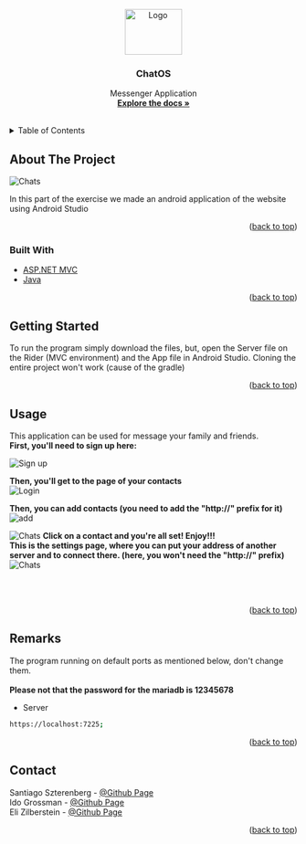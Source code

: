 <div id="top"></div>



<!-- PROJECT SHIELDS -->
<!--
*** I'm using markdown "reference style" links for readability.
*** Reference links are enclosed in brackets [ ] instead of parentheses ( ).
*** See the bottom of this document for the declaration of the reference variables
*** for contributors-url, forks-url, etc. This is an optional, concise syntax you may use.
*** https://www.markdownguide.org/basic-syntax/#reference-style-links
-->


<!-- PROJECT LOGO -->
<br />
<div align="center">
  <a href="https://github.com/idog770/ChatOS">
    <img src="https://github.com/santisz7897/advanced2Hemi/blob/main/src/Pages/loginComponents/imagesLogin/image.jpeg" alt="Logo" width="100" height="80">
  </a>

<h3 align="center">ChatOS</h3>

  <p align="center">
    Messenger Application
    <br />
    <a href="https://github.com/santisz7897/advanced2Hemi"><strong>Explore the docs »</strong></a>
    <br />
    <br />
  </p>
</div>



<!-- TABLE OF CONTENTS -->
<details>
  <summary>Table of Contents</summary>
  <ol>
    <li>
      <a href="#about-the-project">About The Project</a>
      <ul>
        <li><a href="#built-with">Built With</a></li>
      </ul>
    </li>
    <li>
      <a href="#getting-started">Getting Started</a>
      <ul>
        <li><a href="#prerequisites">Prerequisites</a></li>
        <li><a href="#installation">Installation</a></li>
      </ul>
     <li><a href="#usage">Usage</a></li>
     <li><a href="#roadmap">Roadmap</a></li>
     <li><a href="#remarks">Remarks</a></li>
     <li><a href="#contact">Contact</a></li>
     </li>
    
  </ol>
</details>



<!-- ABOUT THE PROJECT -->
## About The Project

<img display="inline-block" src="https://github.com/idog770/ChatOS/blob/master/Android/app/src/main/res/mipmap/loginpage.png" alt="Chats">

In this part of the exercise we made an android application of the website using Android Studio


<p align="right">(<a href="#top">back to top</a>)</p>


### Built With

* [ASP.NET MVC](https://dotnet.microsoft.com/en-us/apps/aspnet/mvc)
* [Java](https://www.java.com)


<p align="right">(<a href="#top">back to top</a>)</p>


<!-- GETTING STARTED -->
## Getting Started

To run the program simply download the files, but, open the Server file on the Rider (MVC environment) and the App file in Android Studio.
Cloning the entire project won't work (cause of the gradle)

   
<p align="right">(<a href="#top">back to top</a>)</p>



<!-- USAGE EXAMPLES -->
## Usage

This application can be used for message your family and friends.<br>
<b>First, you'll need to sign up here:</b><br>

<img src="https://github.com/idog770/ChatOS/blob/master/Android/app/src/main/res/mipmap/registerpage.png" alt="Sign up">

<b>Then, you'll get to the page of your contacts</b><br>
<img src="https://github.com/idog770/ChatOS/blob/master/Android/app/src/main/res/mipmap/contactspage.png" alt="Login">

<b>Then, you can add contacts (you need to add the "http://" prefix for it)</b><br>
<img src="https://github.com/idog770/ChatOS/blob/master/Android/app/src/main/res/mipmap/addcontact.png" alt="add">

<img src="https://github.com/idog770/ChatOS/blob/master/Android/app/src/main/res/mipmap/chatpage.png" alt="Chats">
<b>Click on a contact and you're all set! Enjoy!!!</b>

<br>
<b>This is the settings page, where you can put your address of another server and to connect there. (here, you won't need the "http://" prefix)</b>
<img src="https://github.com/idog770/ChatOS/blob/master/Android/app/src/main/res/mipmap/settingspage.png" alt="Chats">


<br><br>

<p align="right">(<a href="#top">back to top</a>)</p>


<!-- Remarks -->
## Remarks

  The program running on default ports as mentioned below, don't change them.<br><br>
  <b>Please not that the password for the mariadb is 12345678</b>
   * Server
  ```sh
  https://localhost:7225;
  ```
  
 <p align="right">(<a href="#top">back to top</a>)</p>


<!-- CONTACT -->
## Contact

Santiago Szterenberg - [@Github Page](https://github.com/santisz7897)
<br>
Ido Grossman - [@Github Page](https://github.com/idog770)
<br>
Eli Zilberstein - [@Github Page](https://github.com/EliZilber)

<p align="right">(<a href="#top">back to top</a>)</p>




